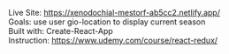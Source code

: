 Live Site: https://xenodochial-mestorf-ab5cc2.netlify.app/<br />
Goals: use user gio-location to display current season<br />
Built with: Create-React-App<br />
Instruction: https://www.udemy.com/course/react-redux/
